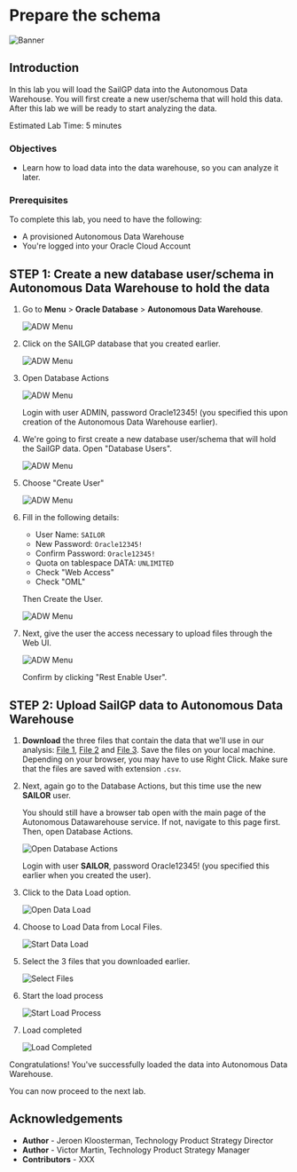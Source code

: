 # Prepare the schema

![Banner](images/banner.png)

## Introduction
In this lab you will load the SailGP data into the Autonomous Data Warehouse. You will first create a new user/schema that will hold this data. After this lab we will be ready to start analyzing the data.

Estimated Lab Time: 5 minutes

### Objectives
- Learn how to load data into the data warehouse, so you can analyze it later.

### Prerequisites
To complete this lab, you need to have the following:
- A provisioned Autonomous Data Warehouse
- You're logged into your Oracle Cloud Account

## **STEP 1**: Create a new database user/schema in Autonomous Data Warehouse to hold the data

1. Go to **Menu** > **Oracle Database** > **Autonomous Data Warehouse**.

   ![ADW Menu](images/adw-menu.png)

2. Click on the SAILGP database that you created earlier.

   ![ADW Menu](images/open-sailgp.png)

3. Open Database Actions

   ![ADW Menu](images/open-database-actions.png)

   Login with user ADMIN, password Oracle12345! (you specified this upon creation of the Autonomous Data Warehouse earlier).

4. We're going to first create a new database user/schema that will hold the SailGP data. Open "Database Users".

   ![ADW Menu](images/open-db-users.png)

5. Choose "Create User"

   ![ADW Menu](images/create-user.png)

6. Fill in the following details:
      - User Name:  `SAILOR`
      - New Password: `Oracle12345!`
      - Confirm Password: `Oracle12345!`
      - Quota on tablespace DATA: `UNLIMITED`
      - Check "Web Access"
      - Check "OML"

   Then Create the User.

   ![ADW Menu](images/create-user2.png)

7. Next, give the user the access necessary to upload files through the Web UI.

   ![ADW Menu](images/enable-rest.png)

   Confirm by clicking "Rest Enable User".

## **STEP 2**: Upload SailGP data to Autonomous Data Warehouse

1. **Download** the three files that contain the data that we'll use in our analysis: [File 1](data/sgp_strm_pivot.csv), [File 2](data/sgp_sail_history.csv) and [File 3](data/sgp_windspeed_and_windangles.csv). Save the files on your local machine. Depending on your browser, you may have to use Right Click. Make sure that the files are saved with extension `.csv`.

2. Next, again go to the Database Actions, but this time use the new **SAILOR** user.

   You should still have a browser tab open with the main page of the Autonomous Datawarehouse service. If not, navigate to this page first. Then, open Database Actions.

   ![Open Database Actions](images/open-database-actions.png)

   Login with user **SAILOR**, password Oracle12345! (you specified this earlier when you created the user).

3. Click to the Data Load option.

   ![Open Data Load](images/open-data-load.png)

4. Choose to Load Data from Local Files.

    ![Start Data Load](images/start-data-load.png)

5. Select the 3 files that you downloaded earlier.

    ![Select Files](images/select-files.png)

6. Start the load process

    ![Start Load Process](images/load-data.png)

7. Load completed

    ![Load Completed](images/load-completed.png)

Congratulations! You've successfully loaded the data into Autonomous Data Warehouse.

<!--
4. Open the SQL option.

   ![ADW Menu](images/open-sql.png)

6. Open the create_user_and_tables.sql file with a text editor and copy-and-paste all of its contents from the file into the worksheet area.

   ![ADW Menu](images/copy-paste.png)

6. Click the run-script button (**not** the Run button). Then verify the output in the "Script Output" tab. The last lines in the output should indicate that the tables have been created.

   ![ADW Menu](images/run-script.png)

7.

7. Your Autonomous Data Warehouse is ready to use.
-->

You can now proceed to the next lab.

## **Acknowledgements**

- **Author** - Jeroen Kloosterman, Technology Product Strategy Director
- **Author** - Victor Martin, Technology Product Strategy Manager
- **Contributors** - XXX
